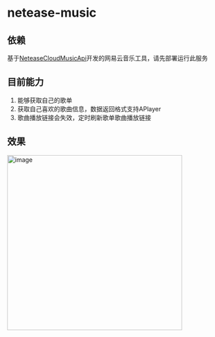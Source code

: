 # netease-music

## 依赖
基于[NeteaseCloudMusicApi](https://github.com/Binaryify/NeteaseCloudMusicApi)开发的网易云音乐工具，请先部署运行此服务

## 目前能力
1. 能够获取自己的歌单
2. 获取自己喜欢的歌曲信息，数据返回格式支持APlayer
3. 歌曲播放链接会失效，定时刷新歌单歌曲播放链接

## 效果
<img width="403" alt="image" src="https://user-images.githubusercontent.com/14067824/161174028-aece52dd-9fb9-439d-b94e-b9edd5b263e8.png">
